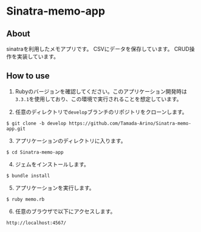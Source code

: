 # Sinatra-memo-app
## About
sinatraを利用したメモアプリです。
CSVにデータを保存しています。
CRUD操作を実装しています。

## How to use
1. Rubyのバージョンを確認してください。このアプリケーション開発時は`3.3.1`を使用しており、この環境で実行されることを想定しています。

2. 任意のディレクトリで`develop`ブランチのリポジトリをクローンします。
```
$ git clone -b develop https://github.com/Tamada-Arino/Sinatra-memo-app.git
```

3. アプリケーションのディレクトリに入ります。
```
$ cd Sinatra-memo-app
```

4. ジェムをインストールします。
```
$ bundle install
```

5. アプリケーションを実行します。
```
$ ruby memo.rb
```

6. 任意のブラウザで以下にアクセスします。
```
http://localhost:4567/
```
